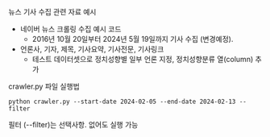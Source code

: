 뉴스 기사 수집 관련 자료 예시

- 네이버 뉴스 크롤링 수집 예시 코드
  - 2016년 10월 20일부터 2024년 5월 19일까지 기사 수집 (변경예정).
- 언론사, 기자, 제목, 기사요약, 기사전문, 기사링크
  - 테스트 데이터셋으로 정치성향별 일부 언론 지정, 정치성향분류 열(column) 추가
 
crawler.py 파일 실행법
```Python3
python crawler.py --start-date 2024-02-05 --end-date 2024-02-13 --filter
```
필터 (--filter)는 선택사항. 없어도 실행 가능
